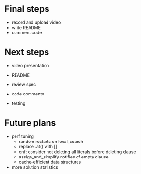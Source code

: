 # Final steps
- record and upload video
- write README
- comment code

# Next steps
- video presentation
- README
- review spec

- code comments
- testing

# Future plans
- perf tuning
    - random restarts on local_search
    - replace .at() with []
    - cnf: consider not deleting all literals before deleting clause
    - assign_and_simplify notifies of empty clause
    - cache-efficient data structures
- more solution statistics
